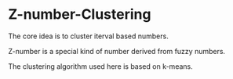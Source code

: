 # Z-number-Clustering

The core idea is to cluster iterval based numbers.

Z-number is a special kind of number derived from fuzzy numbers.

The clustering algorithm used here is based on k-means.
